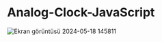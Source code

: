 # Analog-Clock-JavaScript
![Ekran görüntüsü 2024-05-18 145811](https://github.com/recepyuksektp/Analog-Clock-JavaScript/assets/156810727/55feb357-830d-45a8-a214-cbdd23df7988)
